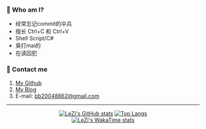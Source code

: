 ### 👋 Who am I?
- 经常忘记commit的伞兵
- 擅长 Ctrl+C 和 Ctrl+V
- Shell Script/C#
- 臭打mai的
- 在读囚犯

### 💬 Contact me
1. [My Github](https://github.com/LeZi9916)
2. [My Blog](https://leziblog.cn)
3. E-mail: [bb20048862@gmail.com](mailto:bb20048862@gmail.com)

---  

[<div align=center>![LeZi's GitHub stats](https://github-readme-stats.vercel.app/api?username=LeZi9916&show_icons=true&theme=radical)](https://github.com/anuraghazra/github-readme-stats)
[![Top Langs](https://github-readme-stats.vercel.app/api/top-langs/?username=LeZi9916&layout=compact&theme=transparent)](https://github.com/anuraghazra/github-readme-stats)
[<div align=center>![LeZi's WakaTime stats](https://github-readme-stats.vercel.app/api/wakatime?username=LeZi&layout=compact&langs_count=5&theme=transparent)](https://github.com/anuraghazra/github-readme-stats)

<!--
**LeZi04919/LeZi04919** is a ✨ _special_ ✨ repository because its `README.md` (this file) appears on your GitHub profile.

Here are some ideas to get you started:

- 🔭 I’m currently working on ...
- 🌱 I’m currently learning ...
- 👯 I’m looking to collaborate on ...
- 🤔 I’m looking for help with ...
- 💬 Ask me about ...
- 📫 How to reach me: ...
- 😄 Pronouns: ...
- ⚡ Fun fact: ...
-->
